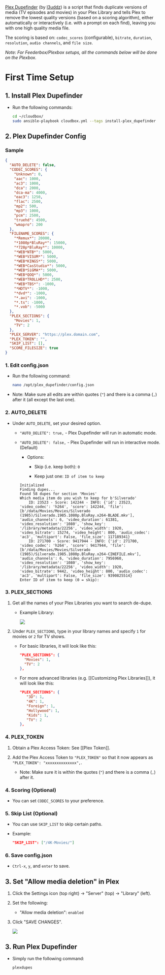 [Plex Dupefinder](https://github.com/l3uddz/plex_dupefinder/) (by [l3uddz](https://github.com/l3uddz/)) is a script that finds duplicate versions of media (TV episodes and movies) in your Plex Library and tells Plex to remove the lowest quality versions (based on a scoring algorithm), either automatically or interactively (i.e. with a prompt on each find), leaving you with one high quality media file. 

The scoring is based on: `codec_scores` (configurable), `bitrate`, `duration`, `resolution`, `audio channels`, and `file size`. 

_Note: For Feederbox/Plexbox setups, all the commands below will be done on the Plexbox._


# First Time Setup


## 1. Install Plex Dupefinder

- Run the following commands: 

  ```bash
  cd ~/cloudbox/
  sudo ansible-playbook cloudbox.yml --tags install-plex_dupefinder
  ```

## 2. Plex Dupefinder Config

### Sample

```json
{
  "AUTO_DELETE": false,
  "CODEC_SCORES": {
    "Unknown": 0,
    "aac": 1000,
    "ac3": 1000,
    "dca": 2000,
    "dca-ma": 4000,
    "eac3": 1250,
    "flac": 2500,
    "mp2": 500,
    "mp3": 1000,
    "pcm": 2500,
    "truehd": 4500,
    "wmapro": 200
  },
  "FILENAME_SCORES": {
    "*Remux*": 20000,
    "*1080p*BluRay*": 15000,
    "*720p*BluRay*": 10000,
    "*WEB*NTB*": 5000,
    "*WEB*VISUM*": 5000,
    "*WEB*KINGS*": 5000,
    "*WEB*CasStudio*": 5000,
    "*WEB*SiGMA*": 5000,
    "*WEB*QOQ*": 5000,
    "*WEB*TROLLHD*": 2500,
    "*WEB*TBS*": -1000,
    "*HDTV*": -1000,
    "*dvd*": -1000,
    "*.avi": -1000,
    "*.ts": -1000,
    "*.vob": -5000
  },
  "PLEX_SECTIONS": {
    "Movies": 1,
    "TV": 2
  },
  "PLEX_SERVER": "https://plex.domain.com",
  "PLEX_TOKEN": "",
  "SKIP_LIST": [],
  "SCORE_FILESIZE": true
}
```

### 1. Edit config.json

- Run the following command: 

   ```bash
   nano /opt/plex_dupefinder/config.json
   ```

 - Note: Make sure all edits are within quotes (`"`) and there is a comma (`,`) after it (all except the last one).


### 2. AUTO_DELETE

- Under `AUTO_DELETE`, set your desired option.

  - `"AUTO_DELETE": true,`  - Plex Dupefinder will run in automatic mode.

  - `"AUTO_DELETE": false,` -  Plex Dupefinder will run in interactive mode. (Default)

    - Options: 

      - Skip (i.e. keep both): `0`

      - Keep just one: `ID of item to keep`

    ```
    Initialized
    Finding dupes...
    Found 58 dupes for section 'Movies'
    Which media item do you wish to keep for b'Silverado'
    	ID: 23523 - Score: 142244 - INFO: {'id': 23523, 'video_codec': 'h264', 'score': 142244, 'file': [b'/data/Movies/Movies/Silverado (1985)/Silverado.1985.1080p.BluRay.x264-BLADE.mkv'], 'audio_channels': 6, 'video_duration': 61381, 'video_resolution': '1080', 'show_key': '/library/metadata/22256', 'video_width': 1920, 'video_bitrate': 15274, 'video_height': 800, 'audio_codec': 'ac3', 'multipart': False, 'file_size': 117189341}
    	ID: 271700 - Score: 9417944 - INFO: {'id': 271700, 'video_codec': 'h264', 'score': 9417944, 'file': [b'/data/Movies/Movies/Silverado (1985)/Silverado.1985.1080p.BluRay.x264-CINEFILE.mkv'], 'audio_channels': 6, 'video_duration': 7956960, 'video_resolution': '1080', 'show_key': '/library/metadata/22256', 'video_width': 1920, 'video_bitrate': 9442, 'video_height': 800, 'audio_codec': 'ac3', 'multipart': False, 'file_size': 9390825514}
    Enter ID of item to keep (0 = skip):
    ```


### 3. PLEX_SECTIONS

1. Get all the names of your Plex Libraries you want to search de-dupe. 

   - Example Library:
   
     ![](https://i.imgur.com/JFRTD1m.png)

1. Under `PLEX_SECTIONS`, type in your library names and specify `1` for movies or `2` for TV shows. 

   - For basic libraries, it will look like this: 

     ```json
     "PLEX_SECTIONS": {
       "Movies": 1,
       "TV": 2
     },
     ```

   - For more advanced libraries (e.g. [[Customizing Plex Libraries]]), it will look like this: 

     ```json
     "PLEX_SECTIONS": {
        "3D": 1,
        "4K": 1,
        "Foreign": 1,
        "Hollywood": 1,
        "Kids": 1,
        "TV": 2
     },
     ```

### 4. PLEX_TOKEN

1. Obtain a Plex Access Token: See [[Plex Token]].

2. Add the Plex Access Token to `"PLEX_TOKEN"` so that it now appears as `"PLEX_TOKEN": "xxxxxxxxxxxxxx",`.

      - Note: Make sure it is within the quotes (`"`) and there is a comma (`,`) after it.

### 4. Scoring (Optional)

- You can set `CODEC_SCORES` to your preference.

### 5. Skip List (Optional)

- You can use `SKIP_LIST` to skip certain paths. 

- Example:

  ```json
  "SKIP_LIST": ["/4K-Movies/"]
  ```

### 6. Save config.json

- `Ctrl-x`, `y`, and `enter` to save.

## 3. Set "Allow media deletion" in Plex

1. Click the Settings icon (top right) -> "Server" (top) -> "Library" (left).

1. Set the following:
   - "Allow media deletion": `enabled`

1. Click "SAVE CHANGES".

    ![](http://i.imgur.com/D82n8vh.png)


## 3. Run Plex Dupefinder

- Simply run the following command: 

  ```
  plexdupes
  ```
